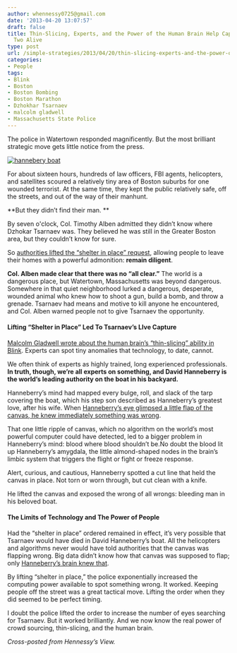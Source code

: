 ```yaml
---
author: whennessy0725@gmail.com
date: '2013-04-20 13:07:57'
draft: false
title: Thin-Slicing, Experts, and the Power of the Human Brain Help Capture Suspect
  Two Alive
type: post
url: /simple-strategies/2013/04/20/thin-slicing-experts-and-the-power-of-the-human-brain-capture-suspect-two-alive
categories:
- People
tags:
- Blink
- Boston
- Boston Bombing
- Boston Marathon
- Dzhokhar Tsarnaev
- malcolm gladwell
- Massachusetts State Police
---
```


The police in Watertown responded magnificently. But the most brilliant strategic move gets little notice from the press.




[![hannebery boat](http://static1.squarespace.com/static/56c87f52356fb0ec8c23c9b7/56d09050d9fd567b5dd38d8b/56d09059d9fd567b5dd38e80/1456509791660/hannebery-boat_thumb.jpg)
](http://static1.squarespace.com/static/56c87f52356fb0ec8c23c9b7/56d09050d9fd567b5dd38d8b/56d09059d9fd567b5dd38e7e/1456509793052/hannebery-boat.jpg)




For about sixteen hours, hundreds of law officers, FBI agents, helicopters, and satellites scoured a relatively tiny area of Boston suburbs for one wounded terrorist. At the same time, they kept the public relatively safe, off the streets, and out of the way of their manhunt. 




**But they didn’t find their man. **




By seven o'clock, Col. Timothy Alben admitted they didn’t know where Dzhokar Tsarnaev was. They believed he was still in the Greater Boston area, but they couldn’t know for sure. 




So [authorities lifted the “shelter in place” request](http://www.npr.org/2013/04/19/178010573/boston-lifts-citywide-shelter-in-place-orders), allowing people to leave their homes with a powerful admonition: **remain diligent**. 




**Col. Alben made clear that there was no “all clear.”** The world is a dangerous place, but Watertown, Massachusetts was beyond dangerous. Somewhere in that quiet neighborhood lurked a dangerous, desperate, wounded animal who knew how to shoot a gun, build a bomb, and throw a grenade. Tsarnaev had means and motive to kill anyone he encountered, and Col. Alben warned people not to give Tsarnaev the opportunity. 




#### Lifting “Shelter in Place” Led To Tsarnaev’s LIve Capture




[Malcolm Gladwell wrote about the human brain’s “thin-slicing” ability in Blink](http://www.amazon.com/gp/product/0316010669/ref=as_li_ss_tl?ie=UTF8&camp=1789&creative=390957&creativeASIN=0316010669&linkCode=as2&tag=hennesssview-20). Experts can spot tiny anomalies that technology, to date, cannot. 




We often think of experts as highly trained, long experienced professionals. **In truth, though, we’re all experts on something, and David Hanneberry is the world’s leading authority on the boat in his backyard.**




Hanneberry’s mind had mapped every bulge, roll, and slack of the tarp covering the boat, which his step son described as Hanneberry’s greatest love, after his wife. When [Hanneberry’s eye glimpsed a little flap of the canvas, he knew immediately something was wrong](http://now.msn.com/a-flapping-tarp-was-what-betrayed-the-location-of-boston-bombing-suspect-dzhokar-tsarnaev). 




That one little ripple of canvas, which no algorithm on the world’s most powerful computer could have detected, led to a bigger problem in Hanneberry’s mind: blood where blood shouldn’t be.No doubt the blood lit up Hanneberry’s amygdala, the little almond-shaped nodes in the brain’s limbic system that triggers the flight or fight or freeze response. 




Alert, curious, and cautious, Hanneberry spotted a cut line that held the canvas in place. Not torn or worn through, but cut clean with a knife.




He lifted the canvas and exposed the wrong of all wrongs: bleeding man in his beloved boat. 




#### The Limits of Technology and The Power of People




Had the “shelter in place” ordered remained in effect, it’s very possible that Tsarnaev would have died in David Hanneberry’s boat. All the helicopters and algorithms never would have told authorities that the canvas was flapping wrong. Big data didn’t know how that canvas was supposed to flap; only [Hanneberry’s brain knew that](http://abcnews.go.com/US/watertown-hero-david-henneberry-points-police-bomb-suspect/story?id=19004124).




By lifting “shelter in place,” the police exponentially increased the computing power available to spot something wrong. It worked. Keeping people off the street was a great tactical move. Lifting the order when they did seemed to be perfect timing. 




I doubt the police lifted the order to increase the number of eyes searching for Tsarnaev. But it worked brilliantly. And we now know the real power of crowd sourcing, thin-slicing, and the human brain. 




_Cross-posted from Hennessy’s View._
